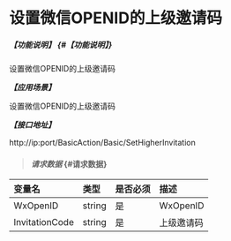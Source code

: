 # 设置微信OPENID的上级邀请码

##### _【功能说明】_ {#【功能说明】}

设置微信OPENID的上级邀请码

_**【应用场景】**_

设置微信OPENID的上级邀请码

_**【接口地址】**_

http://ip:port/BasicAction/Basic/SetHigherInvitation


> #### _请求数据_ {#请求数据}

| 变量名 | 类型 | 是否必须 | 描述 |
| :--- | :--- | :--- | :--- |
| WxOpenID| string | 是 | WxOpenID |
| InvitationCode| string | 是 | 上级邀请码 |







